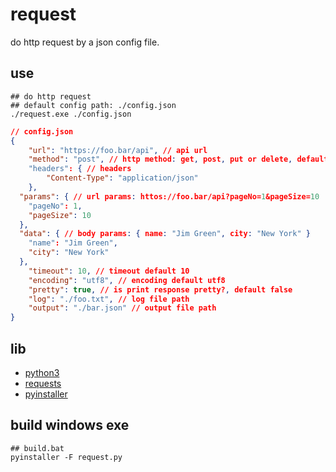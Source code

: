 # request

do http request by a json config file.

## use

```shell
## do http request
## default config path: ./config.json
./request.exe ./config.json
```

```json
// config.json
{
	"url": "https://foo.bar/api", // api url
	"method": "post", // http method: get, post, put or delete, default: get
	"headers": { // headers
		"Content-Type": "application/json"
	},
  "params": { // url params: httos://foo.bar/api?pageNo=1&pageSize=10
    "pageNo": 1,
    "pageSize": 10
  },
  "data": { // body params: { name: "Jim Green", city: "New York" }
    "name": "Jim Green",
    "city": "New York"
  },
	"timeout": 10, // timeout default 10
	"encoding": "utf8", // encoding default utf8
	"pretty": true, // is print response pretty?, default false
	"log": "./foo.txt", // log file path
	"output": "./bar.json" // output file path
}
```


## lib
- [python3](https://www.python.org/)
- [requests](https://requests.readthedocs.io/en/latest/user/quickstart/#make-a-request)
- [pyinstaller](https://pyinstaller.org/en/stable/)

## build windows exe
```shell
## build.bat
pyinstaller -F request.py
```